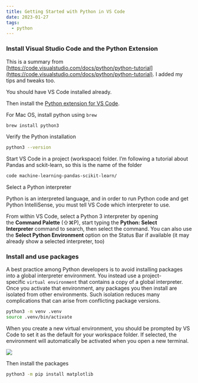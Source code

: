 ```yaml
---
title: Getting Started with Python in VS Code
date: 2023-01-27
tags:
  - python
---
```


### **Install Visual Studio Code and the Python Extension**

This is a summary from [https://code.visualstudio.com/docs/python/python-tutorial](https://code.visualstudio.com/docs/python/python-tutorial). I added my tips and tweaks too.

You should have VS Code installed already.

Then install the [Python extension for VS Code](https://marketplace.visualstudio.com/items?itemName=ms-python.python).

For Mac OS, install python using `brew`

```bash
brew install python3
```

Verify the Python installation

```bash
python3 --version
```

Start VS Code in a project (workspace) folder. I’m following a tutorial about Pandas and sckit-learn, so this is the name of the folder

```bash
code machine-learning-pandas-scikit-learn/
```

Select a Python interpreter

Python is an interpreted language, and in order to run Python code and get Python IntelliSense, you must tell VS Code which interpreter to use.

From within VS Code, select a Python 3 interpreter by opening the **Command Palette** (⇧⌘P), start typing the **Python: Select Interpreter** command to search, then select the command. You can also use the **Select Python Environment** option on the Status Bar if available (it may already show a selected interpreter, too)

### **Install and use packages**

A best practice among Python developers is to avoid installing packages into a global interpreter environment. You instead use a project-specific `virtual environment` that contains a copy of a global interpreter. Once you activate that environment, any packages you then install are isolated from other environments. Such isolation reduces many complications that can arise from conflicting package versions. 

```bash
python3 -m venv .venv
source .venv/bin/activate
```

When you create a new virtual environment, you should be prompted by VS Code to set it as the default for your workspace folder. If selected, the environment will automatically be activated when you open a new terminal.

![](https://code.visualstudio.com/assets/docs/python/tutorial/virtual-env-dialog.png)

Then install the packages

```bash
python3 -m pip install matplotlib
```

